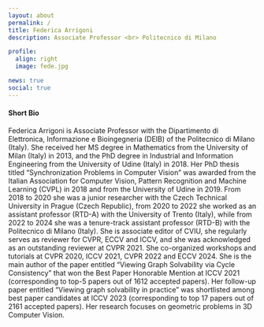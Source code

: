 ```yaml
---
layout: about
permalink: /
title: Federica Arrigoni
description: Associate Professor <br> Politecnico di Milano

profile:
  align: right
  image: fede.jpg

news: true
social: true
---
```


#### Short Bio

Federica Arrigoni is Associate Professor with the Dipartimento di Elettronica, Informazione e Bioingegneria (DEIB) of the Politecnico di Milano (Italy). She received her MS degree in Mathematics from the University of Milan (Italy) in 2013, and the PhD degree in Industrial and Information Engineering from the University of Udine (Italy) in 2018. Her PhD thesis titled “Synchronization Problems in Computer Vision” was awarded from the Italian Association for Computer Vision, Pattern Recognition and Machine Learning (CVPL) in 2018 and from the University of Udine in 2019. From 2018 to 2020 she was a junior researcher with the Czech Technical University in Prague (Czech Republic), from 2020 to 2022 she worked as an assistant professor (RTD-A) with the University of Trento (Italy), while from 2022 to 2024 she was a tenure-track assistant professor (RTD-B) with the Politecnico di Milano (Italy). She is associate editor of CVIU, she regularly serves as reviewer for CVPR, ECCV and ICCV, and she was acknowledged as an outstanding reviewer at CVPR 2021. She co-organized workshops and tutorials at CVPR 2020, ICCV 2021, CVPR 2022 and ECCV 2024. She is the main author of the paper entitled “Viewing Graph Solvability via Cycle Consistency” that won the Best Paper Honorable Mention at ICCV 2021 (corresponding to top-5 papers out of 1612 accepted papers). Her follow-up paper entitled “Viewing graph solvability in practice” was shortlisted among best paper candidates at ICCV 2023 (corresponding to top 17 papers out of 2161 accepted papers). Her research focuses on geometric problems in 3D Computer Vision. 
